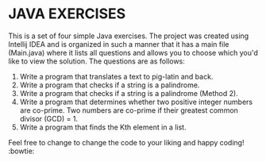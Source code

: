 # JAVA EXERCISES

This is a set of four simple Java exercises. The project was created using Intellij IDEA and is organized in such a manner that it has a main file (Main.java) where it lists all questions and allows you to choose which you'd like to view the solution.
The questions are as follows:
1. Write a program that translates a text to pig-latin and back.
2. Write a program that checks if a string is a palindrome.
3. Write a program that checks if a string is a palindrome (Method 2).
4. Write a program that determines whether two positive integer numbers are co-prime. Two numbers are co-prime if their greatest common divisor (GCD) = 1.
5. Write a program that finds the Kth element in a list.

Feel free to change to change the code to your liking and happy coding! :bowtie: